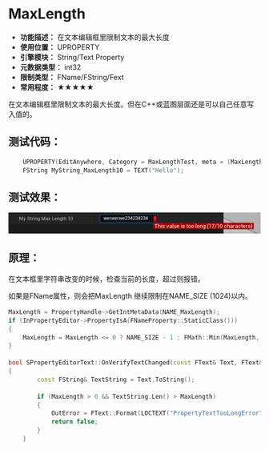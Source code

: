 ﻿# MaxLength

- **功能描述：** 在文本编辑框里限制文本的最大长度
- **使用位置：** UPROPERTY
- **引擎模块：** String/Text Property
- **元数据类型：** int32
- **限制类型：** FName/FString/Fext
- **常用程度：** ★★★★★

在文本编辑框里限制文本的最大长度。但在C++或蓝图层面还是可以自己任意写入值的。

## 测试代码：

```cpp
	UPROPERTY(EditAnywhere, Category = MaxLengthTest, meta = (MaxLength = 10))
	FString MyString_MaxLength10 = TEXT("Hello");
```

## 测试效果：

![Untitled](Meta_String_MaxLength_Untitled.png)

## 原理：

在文本框里字符串改变的时候，检查当前的长度，超过则报错。

如果是FName属性，则会把MaxLength 继续限制在NAME_SIZE (1024)以内。

```cpp
MaxLength = PropertyHandle->GetIntMetaData(NAME_MaxLength);
if (InPropertyEditor->PropertyIsA(FNameProperty::StaticClass()))
{
	MaxLength = MaxLength <= 0 ? NAME_SIZE - 1 : FMath::Min(MaxLength, NAME_SIZE - 1);
}

bool SPropertyEditorText::OnVerifyTextChanged(const FText& Text, FText& OutError)
{
		const FString& TextString = Text.ToString();

		if (MaxLength > 0 && TextString.Len() > MaxLength)
		{
			OutError = FText::Format(LOCTEXT("PropertyTextTooLongError", "This value is too long ({0}/{1} characters)"), TextString.Len(), MaxLength);
			return false;
		}
	}
```